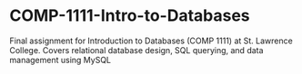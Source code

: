 # COMP-1111-Intro-to-Databases
Final assignment for Introduction to Databases (COMP 1111) at St. Lawrence College. Covers relational database design, SQL querying, and data management using MySQL
